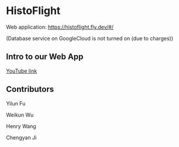 # HistoFlight
Web application: https://histoflight.fly.dev/#/

(Database service on GoogleCloud is not turned on (due to charges))
## Intro to our Web App
[YouTube link](https://youtu.be/BMpqUacX58w)
## Contributors
Yilun Fu

Weikun Wu

Henry Wang

Chengyan Ji
